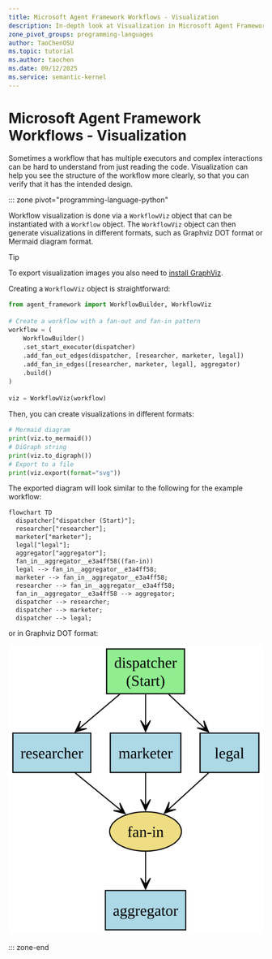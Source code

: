 ```yaml
---
title: Microsoft Agent Framework Workflows - Visualization
description: In-depth look at Visualization in Microsoft Agent Framework Workflows.
zone_pivot_groups: programming-languages
author: TaoChenOSU
ms.topic: tutorial
ms.author: taochen
ms.date: 09/12/2025
ms.service: semantic-kernel
---
```


# Microsoft Agent Framework Workflows - Visualization

Sometimes a workflow that has multiple executors and complex interactions can be hard to understand from just reading the code. Visualization can help you see the structure of the workflow more clearly, so that you can verify that it has the intended design.

::: zone pivot="programming-language-python"

Workflow visualization is done via a `WorkflowViz` object that can be instantiated with a `Workflow` object. The `WorkflowViz` object can then generate visualizations in different formats, such as Graphviz DOT format or Mermaid diagram format.

> [!TIP]
> To export visualization images you also need to [install GraphViz](https://graphviz.org/download/).

Creating a `WorkflowViz` object is straightforward:

```python
from agent_framework import WorkflowBuilder, WorkflowViz

# Create a workflow with a fan-out and fan-in pattern
workflow = (
    WorkflowBuilder()
    .set_start_executor(dispatcher)
    .add_fan_out_edges(dispatcher, [researcher, marketer, legal])
    .add_fan_in_edges([researcher, marketer, legal], aggregator)
    .build()
)

viz = WorkflowViz(workflow)
```

Then, you can create visualizations in different formats:

```python
# Mermaid diagram
print(viz.to_mermaid())
# DiGraph string
print(viz.to_digraph())
# Export to a file
print(viz.export(format="svg"))
```

The exported diagram will look similar to the following for the example workflow:

```mermaid
flowchart TD
  dispatcher["dispatcher (Start)"];
  researcher["researcher"];
  marketer["marketer"];
  legal["legal"];
  aggregator["aggregator"];
  fan_in__aggregator__e3a4ff58((fan-in))
  legal --> fan_in__aggregator__e3a4ff58;
  marketer --> fan_in__aggregator__e3a4ff58;
  researcher --> fan_in__aggregator__e3a4ff58;
  fan_in__aggregator__e3a4ff58 --> aggregator;
  dispatcher --> researcher;
  dispatcher --> marketer;
  dispatcher --> legal;
```

or in Graphviz DOT format:

![Workflow Diagram](./resources/images/workflow-viz.svg)

::: zone-end
